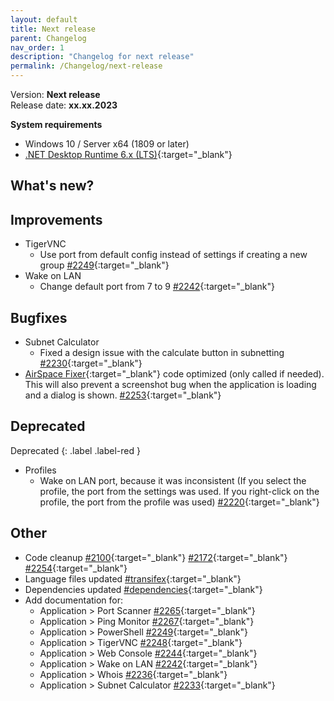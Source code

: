```yaml
---
layout: default
title: Next release
parent: Changelog
nav_order: 1
description: "Changelog for next release"
permalink: /Changelog/next-release
---
```


Version: **Next release** <br />
Release date: **xx.xx.2023**

**System requirements**

- Windows 10 / Server x64 (1809 or later)
- [.NET Desktop Runtime 6.x (LTS)](https://dotnet.microsoft.com/download/dotnet/6.0){:target="\_blank"}

## What's new?
  
## Improvements
- TigerVNC
  - Use port from default config instead of settings if creating a new group [#2249](https://github.com/BornToBeRoot/NETworkManager/pull/2249){:target="\_blank"}
- Wake on LAN
  - Change default port from 7 to 9 [#2242](https://github.com/BornToBeRoot/NETworkManager/pull/2242){:target="\_blank"}

## Bugfixes
- Subnet Calculator
  - Fixed a design issue with the calculate button in subnetting [#2230](https://github.com/BornToBeRoot/NETworkManager/pull/2230){:target="\_blank"}
- [AirSpace Fixer](https://www.nuget.org/packages/AirspaceFixer){:target="\_blank"} code optimized (only called if needed). This will also prevent a screenshot bug when the application is loading and a dialog is shown. [#2253](https://github.com/BornToBeRoot/NETworkManager/pull/2253){:target="\_blank"}

## Deprecated

Deprecated
{: .label .label-red }

- Profiles
  - Wake on LAN port, because it was inconsistent (If you select the profile, the port from the settings was used. If you right-click on the profile, the port from the profile was used) [#2220](https://github.com/BornToBeRoot/NETworkManager/pull/2220){:target="\_blank"}

## Other
- Code cleanup [#2100](https://github.com/BornToBeRoot/NETworkManager/pull/2100){:target="\_blank"} [#2172](https://github.com/BornToBeRoot/NETworkManager/pull/2172){:target="\_blank"} [#2254](https://github.com/BornToBeRoot/NETworkManager/pull/2254){:target="\_blank"} 
- Language files updated [#transifex](https://github.com/BornToBeRoot/NETworkManager/pulls?q=author%3Aapp%2Ftransifex-integration){:target="\_blank"}
- Dependencies updated [#dependencies](https://github.com/BornToBeRoot/NETworkManager/pulls?q=author%3Aapp%2Fdependabot){:target="\_blank"}
- Add documentation for:
  - Application > Port Scanner [#2265](https://github.com/BornToBeRoot/NETworkManager/pull/2265){:target="\_blank"}
  - Application > Ping Monitor [#2267](https://github.com/BornToBeRoot/NETworkManager/pull/2267){:target="\_blank"}
  - Application > PowerShell [#2249](https://github.com/BornToBeRoot/NETworkManager/pull/2249){:target="\_blank"}
  - Application > TigerVNC [#2248](https://github.com/BornToBeRoot/NETworkManager/pull/2248){:target="\_blank"}
  - Application > Web Console [#2244](https://github.com/BornToBeRoot/NETworkManager/pull/2244){:target="\_blank"}
  - Application > Wake on LAN [#2242](https://github.com/BornToBeRoot/NETworkManager/pull/2242){:target="\_blank"}
  - Application > Whois [#2236](https://github.com/BornToBeRoot/NETworkManager/pull/2236){:target="\_blank"}
  - Application > Subnet Calculator [#2233](https://github.com/BornToBeRoot/NETworkManager/pull/2233){:target="\_blank"}

